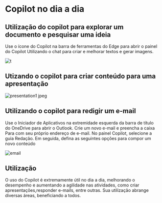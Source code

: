 # Copilot no dia a dia

## Utilização do copilot para explorar um documento e pesquisar uma ideia

Use o ícone do Copilot na barra de ferramentas do Edge para abrir o painel do Copilot
Utilizando o chat para criar e melhorar textos e gerar imagens.

![t](https://github.com/user-attachments/assets/baebc9de-0cec-446d-867b-b8ae537e9631)


## Utizando o copilot para criar conteúdo para uma apresentação

![presentation1 jpeg](https://github.com/user-attachments/assets/5c300982-0b7f-4249-ae93-451654250f05)


## Utilizando o copilot para redigir um e-mail

Use o Iniciador de Aplicativos na extremidade esquerda da barra de título do OneDrive para abrir o Outlook.
Crie um novo e-mail e preencha a caixa Para com seu próprio endereço de e-mail.
No painel Copilot, selecione a guia Redação. Em seguida, defina as seguintes opções para compor um novo conteúdo

![email](https://github.com/user-attachments/assets/c32cf292-81ba-4f95-ac3f-1c48e0895592)

## Utilização

O uso do Copilot é extremamente útil no dia a dia, melhorando o desempenho e aumentando a agilidade nas atividades, como criar
apresentações,responder e-mails, entre outras. Sua utilização abrange diversas áreas, beneficiando a todos.
